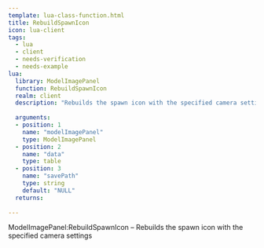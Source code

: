 ```yaml
---
template: lua-class-function.html
title: RebuildSpawnIcon
icon: lua-client
tags:
  - lua
  - client
  - needs-verification
  - needs-example
lua:
  library: ModelImagePanel
  function: RebuildSpawnIcon
  realm: client
  description: "Rebuilds the spawn icon with the specified camera settings"
  
  arguments:
  - position: 1
    name: "modelImagePanel"
    type: ModelImagePanel
  - position: 2
    name: "data"
    type: table
  - position: 3
    name: "savePath"
    type: string
    default: "NULL"
  returns:
    
---
```


<div class="lua__search__keywords">
ModelImagePanel:RebuildSpawnIcon &#x2013; Rebuilds the spawn icon with the specified camera settings
</div>
